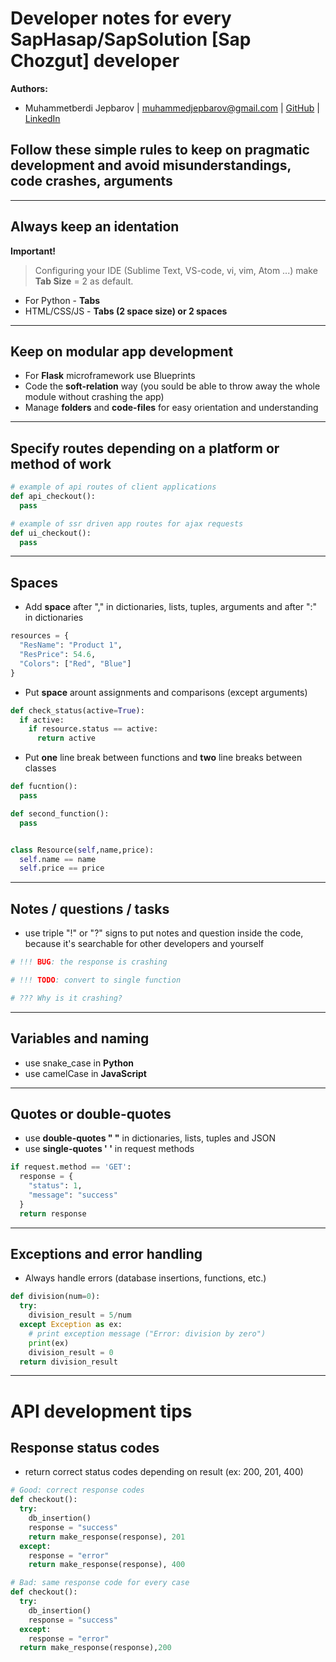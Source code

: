 # Developer notes for every SapHasap/SapSolution [Sap Chozgut] developer
**Authors:** 
+ Muhammetberdi Jepbarov | muhammedjepbarov@gmail.com | [GitHub](github.com/mike-bionic) | [LinkedIn](https://www.linkedin.com/in/muhammed-jepbarov/)
## Follow these simple rules to keep on pragmatic development and avoid misunderstandings, code crashes, arguments
-----------
## Always keep an identation
**Important!**
>Configuring your IDE (Sublime Text, VS-code, vi, vim, Atom ...) make **Tab Size** = 2 as default.
+ For Python - **Tabs**
+ HTML/CSS/JS - **Tabs (2 space size) or 2 spaces** 
-----------
## Keep on modular app development
+ For **Flask** microframework use Blueprints
+ Code the **soft-relation** way (you sould be able to throw away the whole module without crashing the app)
+ Manage **folders** and **code-files** for easy orientation and understanding
-----------
## Specify routes depending on a platform or method of work
```python
# example of api routes of client applications
def api_checkout():
  pass

# example of ssr driven app routes for ajax requests
def ui_checkout():
  pass
```
-----------
## Spaces
+ Add **space** after "," in dictionaries, lists, tuples, arguments
and after ":" in dictionaries 
```python
resources = {
  "ResName": "Product 1",
  "ResPrice": 54.6,
  "Colors": ["Red", "Blue"]
}
```
+ Put **space** arount assignments and comparisons (except arguments)
```python
def check_status(active=True):
  if active:
    if resource.status == active:
      return active
```
+ Put **one** line break between functions and **two** line breaks between classes
```python
def fucntion():
  pass

def second_function():
  pass


class Resource(self,name,price):
  self.name == name
  self.price == price
```
-----------
## Notes / questions / tasks
+ use triple "!" or "?" signs to put notes and question inside the code, because it's searchable for other developers and yourself
```python
# !!! BUG: the response is crashing

# !!! TODO: convert to single function

# ??? Why is it crashing?
```
-----------
## Variables and naming
+ use snake_case in **Python**
+ use camelCase in **JavaScript**
-----------
## Quotes or double-quotes
+ use **double-quotes " "** in dictionaries, lists, tuples and JSON
+ use **single-quotes ' '** in request methods
```python
if request.method == 'GET':
  response = {
    "status": 1,
    "message": "success"
  }
  return response
```
-----------
## Exceptions and error handling
+ Always handle errors (database insertions, functions, etc.)
```python
def division(num=0):
  try:
    division_result = 5/num
  except Exception as ex:
    # print exception message ("Error: division by zero")
    print(ex)
    division_result = 0
  return division_result 
``` 
-----------
# API development tips
## Response status codes
+ return correct status codes depending on result (ex: 200, 201, 400)
```python
# Good: correct response codes
def checkout():
  try:
    db_insertion()
    response = "success"
    return make_response(response), 201
  except:
    response = "error"
    return make_response(response), 400

# Bad: same response code for every case
def checkout():
  try:
    db_insertion()
    response = "success"
  except:
    response = "error"
  return make_response(response),200
```
